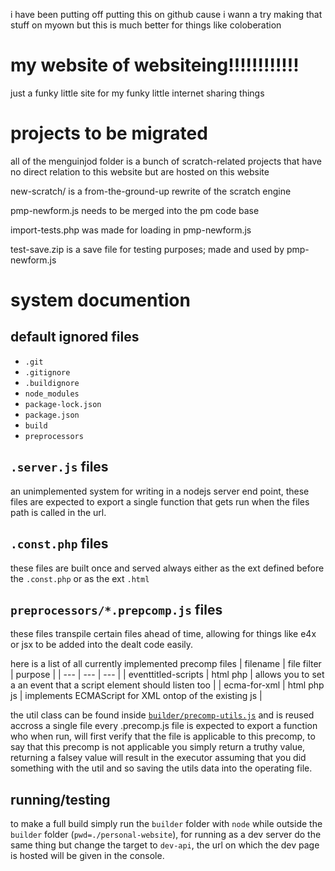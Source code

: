 i have been putting off putting this on github cause i wann a try making that stuff on myown
but this is much better for things like coloberation

# my website of websiteing!!!!!!!!!!!!
just a funky little site for my funky little internet sharing things

# projects to be migrated
all of the menguinjod folder is a bunch of scratch-related projects that have no direct relation to this website but are hosted on this website

new-scratch/ is a from-the-ground-up rewrite of the scratch engine

pmp-newform.js needs to be merged into the pm code base

import-tests.php was made for loading in pmp-newform.js

test-save.zip is a save file for testing purposes; made and used by pmp-newform.js

# system documention
## default ignored files
- `.git`
- `.gitignore`
- `.buildignore`
- `node_modules`
- `package-lock.json`
- `package.json`
- `build`
- `preprocessors`
## `.server.js` files
an unimplemented system for writing in a nodejs server end point, these files are expected to export a single function that gets run when the files path is called in the url.
## `.const.php` files
these files are built once and served always either as the ext defined before the `.const.php` or as the ext `.html`
## `preprocessors/*.prepcomp.js` files
these files transpile certain files ahead of time, allowing for things like e4x or jsx to be added into the dealt code easily.

here is a list of all currently implemented precomp files
| filename | file filter | purpose |
| --- | --- | --- |
| eventtitled-scripts | html php | allows you to set a an event that a script element should listen too |
| ecma-for-xml | html php js | implements ECMAScript for XML ontop of the existing js |

the util class can be found inside [`builder/precomp-utils.js`](https://github.com/redman13/personal-website/main/builder/precomp-utils.js) and is reused accross a single file
every .precomp.js file is expected to export a function who when run, will first verify that the file is applicable to this precomp, to say that this precomp is not applicable you simply return a truthy value, returning a falsey value will result in the executor assuming that you did something with the util and so saving the utils data into the operating file.

## running/testing
to make a full build simply run the `builder` folder with `node` while outside the `builder` folder (`pwd=./personal-website`), for running as a dev server do the same thing but change the target to `dev-api`, the url on which the dev page is hosted will be given in the console. 